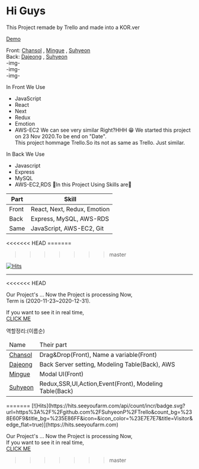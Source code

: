 # Hi Guys

This Project remade by Trello and made into a KOR.ver

[Demo]()

Front: [Chansol](https://github.com/badbeoti) ,
 [Mingue](https://github.com/gyumong) ,
  [Suhyeon](https://github.com/SuhyeonP)     
Back: [Dajeong](https://github.com/dismsssss) ,
  [Suhyeon](https://github.com/SuhyeonP)     
-img-    
-img-     
-img-        

In Front We Use
* JavaScript
* React
* Next
* Redux
* Emotion
* AWS-EC2
We can see very similar Right?HHH 😁
We started this project on 23 Nov 2020.To be end on "Date".     
This project hommage Trello.So its not as same as Trello. Just similar.

In Back We Use
* Javascript
* Express
* MySQL
* AWS-EC2,RDS
🔽In this Project Using Skills are🔽   
<table>
<thead>
<th>Part</th>
<th>Skill</th>
</thead>
<tbody>
<tr>
<td>Front</td>
<td>React, Next, Redux, Emotion</td>
</tr>
<tr>
<td>Back</td>
<td>Express, MySQL, AWS-RDS</td>
</tr>
<tr>
<td>Same</td>
<td>JavaScript, AWS-EC2, Git</td>
</tr>
</tbody>
</table>
<<<<<<< HEAD
=======

>>>>>>> master

[![Hits](https://hits.seeyoufarm.com/api/count/incr/badge.svg?url=https%3A%2F%2Fgithub.com%2FSuhyeonP%2FTrello&count_bg=%238E60F9&title_bg=%235E86FF&icon=&icon_color=%23E7E7E7&title=Visitor&edge_flat=true)](https://hits.seeyoufarm.com)
*****
<<<<<<< HEAD

Our Project's ...
Now the Project is processing Now,   
Term is (2020-11-23~2020-12-31).

If you want to see it in real time,    
[CLICK ME](https://github.com/SuhyeonP/trello/tree/develop)

역할정리:(이름순)

<table>
<thead>
<tr>
<td>Name</td>
<td>Their part</td>
</tr>
</thead>
<tbody>
<tr>
<td><a href="https://github.com/badbeoti">Chansol</a></td>
<td>Drag&Drop(Front), Name a variable(Front)</td>
</tr>
<tr>
<td><a href="https://github.com/dismsssss">Dajeong</a></td>
<td>Back Server setting, Modeling Table(Back), AWS</td>
</tr>
<tr>
<td><a href="https://github.com/gyumong">Mingue</a></td>
<td>Modal UI(Front)</td>
</tr>
<tr>
<td><a href="https://github.com/SuhyeonP">Suhyeon</a></td>
<td>Redux,SSR,UI,Action,Event(Front), Modeling Table(Back)</td>
</tr>
</tbody>
</table>
=======
[![Hits](https://hits.seeyoufarm.com/api/count/incr/badge.svg?url=https%3A%2F%2Fgithub.com%2FSuhyeonP%2FTrello&count_bg=%238E60F9&title_bg=%235E86FF&icon=&icon_color=%23E7E7E7&title=Visitor&edge_flat=true)](https://hits.seeyoufarm.com)

Our Project's ...
Now the Project is processing Now,   
If you want to see it in real time,    
[CLICK ME](https://github.com/SuhyeonP/trello/tree/develop)

>>>>>>> master
